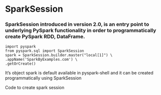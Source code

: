 # SparkSession
### SparkSession introduced in version 2.0, is an entry point to underlying PySpark functionality in order to programmatically create PySpark RDD, DataFrame.
```
import pyspark
from pyspark.sql import SparkSession
spark = SparkSession.builder.master("local[1]") \
.appName('SparkByExamples.com') \
.getOrCreate()
```

It’s object spark is default available in pyspark-shell and it can be created programmatically using SparkSession

Code to create spark session


